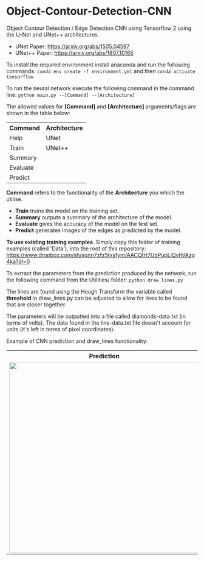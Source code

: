 # Object-Contour-Detection-CNN
Object Contour Detection / Edge Detection CNN using Tensorflow 2 using the U-Net and UNet++ architectures.

* UNet Paper: https://arxiv.org/abs/1505.04597
* UNet++ Paper: https://arxiv.org/abs/1807.10165  

To install the required environment install anaconda and run the following commands:
```conda env create -f environment.yml``` and then ```conda activate tensorflow```

To run the neural network execute the following command in the command line:
```python main.py --[Command] --[Architecture]```

The allowed values for **[Command]** and **[Architecture]** arguments/flags are shown in the table below:

<table>
    <tr>
      <th>Command</th>
      <th>Architecture</th>
    </tr>
    <tr>
      <td>Help</td>
      <td>UNet</td>
    </tr>
    <tr>
      <td>Train</td>
      <td>UNet++</td>
    </tr>
     <tr>
      <td>Summary</td>
    </tr>
     <tr>
      <td>Evaluate</td>    
      </tr>
     <tr>
      <td>Predict</td>
    </tr>
</table>

**Command** refers to the functionality of the **Architecture** you which the utilise.

* **Train** trains the model on the training set.
* **Summary** outputs a summary of the architecture of the model.
* **Evaluate** gives the accuracy of the model on the test set.
* **Predict** generates images of the edges as predicted by the model.

**To use existing training examples**. Simply copy this folder of training examples (called 'Data'), into the root of this repository: https://www.dropbox.com/sh/sgnn7zfz5txsfym/AACQtrt7UbPupLiQvhVAzg4ka?dl=0 

To extract the parameters from the prediction produced by the network, run the following command from the Utilities/ folder:
```python draw_lines.py```

The lines are found using the Hough Transform the variable called **threshold** in draw_lines.py 
can be adjusted to allow for lines to be found that are closer together. 

The parameters will be outputted into a file called diamonds-data.txt (in terms of volts).
The data found in the line-data.txt file doesn't account for units (it's left in terms of pixel coordinates).

Example of CNN prediction and draw_lines functionality:

<table>
    <tr>
      <th>Prediction</th>
      <th>Drawn Lines</th>
    </tr>
    <tr>
      <td><img src="draw_lines_example_1.png", width = "500px"></td>
      <td><img src="draw_lines_example_2.jpg", width = "500px"></td>
    </tr>
</table>
